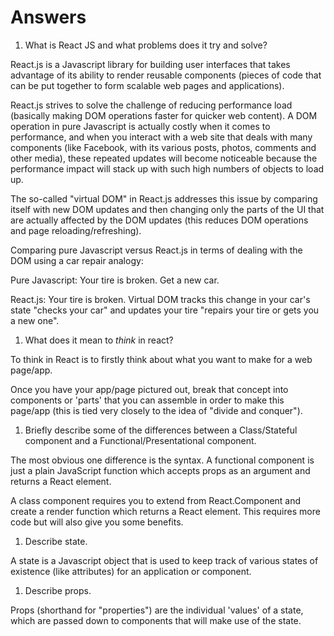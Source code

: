 # Answers

1.  What is React JS and what problems does it try and solve?

React.js is a Javascript library for building user interfaces that takes advantage of its ability to render reusable components (pieces of code that can be put together to form scalable web pages and applications).

React.js strives to solve the challenge of reducing performance load (basically making DOM operations faster for quicker web content). A DOM operation in pure Javascript is actually costly when it comes to performance, and when you interact with a web site that deals with many components (like Facebook, with its various posts, photos, comments and other media), these repeated updates will become noticeable because the performance impact will stack up with such high numbers of objects to load up.

The so-called "virtual DOM" in React.js addresses this issue by comparing itself with new DOM updates and then changing only the parts of the UI that are actually affected by the DOM updates (this reduces DOM operations and page reloading/refreshing).

Comparing pure Javascript versus React.js in terms of dealing with the DOM using a car repair analogy:

Pure Javascript: Your tire is broken. Get a new car.

React.js: Your tire is broken. Virtual DOM tracks this change in your car's state "checks your car" and updates your tire "repairs your tire or gets you a new one".


1.  What does it mean to _think_ in react?

To think in React is to firstly think about what you want to make for a web page/app.

Once you have your app/page pictured out, break that concept into components or 'parts' that you can assemble in order to make this page/app (this is tied very closely to the idea of "divide and conquer").

1.  Briefly describe some of the differences between a Class/Stateful component and a Functional/Presentational component.

The most obvious one difference is the syntax. A functional component is just a plain JavaScript function which accepts props as an argument and returns a React element.

A class component requires you to extend from React.Component and create a render function which returns a React element. This requires more code but will also give you some benefits.

1.  Describe state.

A state is a Javascript object that is used to keep track of various states of existence (like attributes) for an application or component.

1.  Describe props.

Props (shorthand for "properties") are the individual 'values' of a state, which are passed down to components that will make use of the state.
